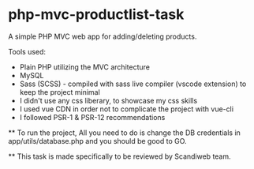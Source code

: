 # php-mvc-productlist-task
A simple PHP MVC web app for adding/deleting products.

Tools used:
- Plain PHP utilizing the MVC architecture 
- MySQL
- Sass (SCSS) - compiled with sass live compiler (vscode extension) to keep the project minimal
- I didn't use any css liberary, to showcase my css skills
- I used vue CDN in order not to complicate the project with vue-cli
- I followed PSR-1 & PSR-12 recommendations

** To run the project, All you need to do is change the DB credentials in app/utils/database.php and you should be good to GO.

** This task is made specifically to be reviewed by Scandiweb team.
